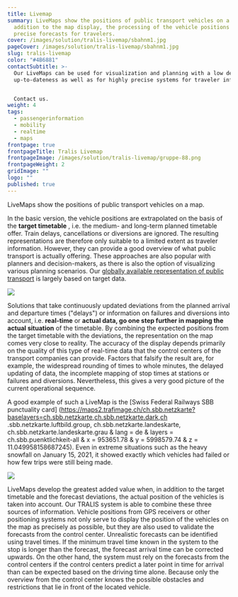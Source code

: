 ```yaml
---
title: Livemap
summary: LiveMaps show the positions of public transport vehicles on a map. In
  addition to the map display, the processing of the vehicle positions creates
  precise forecasts for travelers.
cover: /images/solution/tralis-livemap/sbahnm1.jpg
pageCover: /images/solution/tralis-livemap/sbahnm1.jpg
slug: tralis-livemap
color: "#4B6881"
contactSubtitle: >-
  Our LiveMaps can be used for visualization and planning with a low demand for
  up-to-dateness as well as for highly precise systems for traveler information.


  Contact us.
weight: 4
tags:
  - passengerinformation
  - mobility
  - realtime
  - maps
frontpage: true
frontpageTitle: Tralis Livemap
frontpageImage: /images/solution/tralis-livemap/gruppe-88.png
frontpageWeight: 2
gridImage: ""
logo: ""
published: true
---
```

LiveMaps show the positions of public transport vehicles on a map.

In the basic version, the vehicle positions are extrapolated on the basis of the **target timetable** , i.e. the medium- and long-term planned timetable offer. Train delays, cancellations or diversions are ignored. The resulting representations are therefore only suitable to a limited extent as traveler information. However, they can provide a good overview of what public transport is actually offering. These approaches are also popular with planners and decision-makers, as there is also the option of visualizing various planning scenarios. Our [globally available representation of public transport](https://tracker.geops.ch/?z=6&s=1&x=1150450.8381&y=6451274.7870&l=transport) is largely based on target data.

![](/images/solution/tralis-livemap/tracker-worldwide.png)

Solutions that take continuously updated deviations from the planned arrival and departure times ("delays") or information on failures and diversions into account, i.e.  **real-time**  or  **actual data, go one step further in mapping the actual situation**  of the timetable. By combining the expected positions from the target timetable with the deviations, the representation on the map comes very close to reality. The accuracy of the display depends primarily on the quality of this type of real-time data that the control centers of the transport companies can provide. Factors that falsify the result are, for example, the widespread rounding of times to whole minutes, the delayed updating of data, the incomplete mapping of stop times at stations or failures and diversions. Nevertheless, this gives a very good picture of the current operational sequence.

A good example of such a LiveMap is the \[Swiss Federal Railways SBB punctuality card] (https://maps2.trafimage.ch/ch.sbb.netzkarte?baselayers=ch.sbb.netzkarte,ch.sbb.netzkarte.dark,ch .sbb.netzkarte.luftbild.group, ch.sbb.netzkarte.landeskarte, ch.sbb.netzkarte.landeskarte.grau & lang = de & layers = ch.sbb.puenktlichkeit-all & x = 953651.78 & y = 5998579.74 & z = 11.049958158687245). Even in extreme situations such as the heavy snowfall on January 15, 2021, it showed exactly which vehicles had failed or how few trips were still being made.

![](/images/solution/tralis-livemap/livemap.jpg)

LiveMaps develop the greatest added value when, in addition to the target timetable and the forecast deviations, the actual position of the vehicles is taken into account. Our TRALIS system is able to combine these three sources of information. Vehicle positions from GPS receivers or other positioning systems not only serve to display the position of the vehicles on the map as precisely as possible, but they are also used to validate the forecasts from the control center. Unrealistic forecasts can be identified using travel times. If the minimum travel time known in the system to the stop is longer than the forecast, the forecast arrival time can be corrected upwards. On the other hand, the system must rely on the forecasts from the control centers if the control centers predict a later point in time for arrival than can be expected based on the driving time alone. Because only the overview from the control center knows the possible obstacles and restrictions that lie in front of the located vehicle.